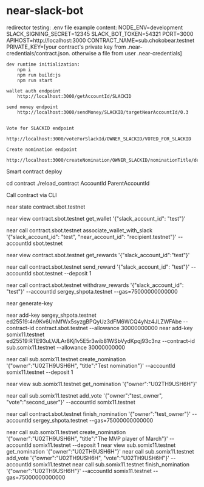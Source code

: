 # near-slack-bot


redirector testing:
    .env file example content:
        NODE_ENV=development
        SLACK_SIGNING_SECRET=12345
        SLACK_BOT_TOKEN=54321
        PORT=3000
        APIHOST=http://localhost:3000
        CONTRACT_NAME=sub.chokobear.testnet
        PRIVATE_KEY=[your contract's private key from .near-credentials/contract.json. otherwise a file from user .near-credentials]

    dev runtime initialization:
        npm i
        npm run build:js
        npm run start

    wallet auth endpoint
        http://localhost:3000/getAccountId/SLACKID

    send money endpoint
        http://localhost:3000/sendMoney/SLACKID/targetNearAccountId/0.3


    Vote for SLACKID endpoint
        http://localhost:3000/voteForSlackId/OWNER_SLACKID/VOTED_FOR_SLACKID

    Create nomination endpoint
        http://localhost:3000/createNomination/OWNER_SLACKID/nominationTitle/depositNearAmount


Smart contract deploy

cd contract
./reload_contract AccountId ParentAccountId

Call contract via CLI

near state contract.sbot.testnet

near view contract.sbot.testnet get_wallet '{"slack_account_id": "test"}'

near call contract.sbot.testnet associate_wallet_with_slack '{"slack_account_id": "test", "near_account_id": "recipient.testnet"}' --accountId sbot.testnet

near view contract.sbot.testnet get_rewards '{"slack_account_id":"test"}'

near call contract.sbot.testnet send_reward '{"slack_account_id": "test"}' --accountId sbot.testnet --deposit 1

near call contract.sbot.testnet withdraw_rewards '{"slack_account_id": "test"}' --accountId sergey_shpota.testnet --gas=75000000000000

near generate-key

near add-key sergey_shpota.testnet ed25519:4n9Kv6UnMfWx5syzgBPQyUz3dFM6WCQ4yNz4JLZWFAbe --contract-id contract.sbot.testnet --allowance 30000000000
near add-key somix11.testnet ed25519:RTE93uLVJLAr8Kj1v5E5r3wib81WSbVydKpqj93c3nz --contract-id sub.somix11.testnet --allowance 30000000000


near call sub.somix11.testnet create_nomination '{"owner":"U02TH9USH6H", "title":"Test nomination"}' --accountId somix11.testnet --deposit 1

near view sub.somix11.testnet get_nomination '{"owner":"U02TH9USH6H"}'

near call sub.somix11.testnet add_vote '{"owner":"test_owner", "vote":"second_user"}' --accountId somix11.testnet

near call contract.sbot.testnet finish_nomination '{"owner":"test_owner"}' --accountId sergey_shpota.testnet --gas=75000000000000





near call sub.somix11.testnet create_nomination '{"owner":"U02TH9USH6H", "title":"The MVP player of March"}' --accountId somix11.testnet --deposit 1
near view sub.somix11.testnet get_nomination '{"owner":"U02TH9USH6H"}'
near call sub.somix11.testnet add_vote '{"owner":"U02TH9USH6H", "vote":"U02TH9USH6H"}' --accountId somix11.testnet
near call sub.somix11.testnet finish_nomination '{"owner":"U02TH9USH6H"}' --accountId somix11.testnet --gas=75000000000000
